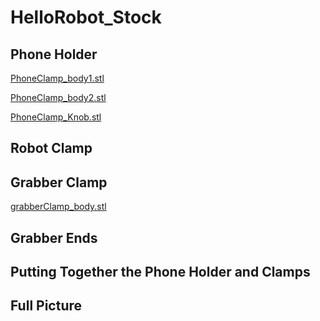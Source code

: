 # HelloRobot_Stock
## Phone Holder
[PhoneClamp_body1.stl](https://github.com/anyazorin/HelloRobot_Stock/blob/main/PhoneHolder/PhoneClamp_body1.stl)

[PhoneClamp_body2.stl](https://github.com/anyazorin/HelloRobot_Stock/blob/main/PhoneHolder/PhoneClamp_body2.stl)

[PhoneClamp_Knob.stl](https://github.com/anyazorin/HelloRobot_Stock/blob/main/PhoneHolder/PhoneClamp_Knob.stl)
## Robot Clamp
## Grabber Clamp
[grabberClamp_body.stl](https://github.com/anyazorin/HelloRobot_Stock/blob/main/GrabberClamp/grabberClamp_body.stl)

## Grabber Ends
## Putting Together the Phone Holder and Clamps
## Full Picture
